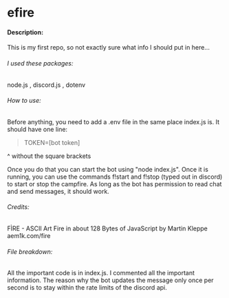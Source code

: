 # efire
#### Description:

This is my first repo, so not exactly sure what info I should put in here...

###### I used these packages:
node.js , discord.js , dotenv

###### How to use:
Before anything, you need to add a .env file in the same place index.js is. It should have one line:

> TOKEN=[bot token]

^ without the square brackets

Once you do that you can start the bot using "node index.js". Once it is running, you can use the commands f!start and f!stop (typed out in discord) to start or stop the campfire. As long as the bot has permission to read chat and send messages, it should work.

###### Credits:
FÌRE - ASCII Art Fire in about 128 Bytes of JavaScript by Martin Kleppe aem1k.com/fire

###### File breakdown:
All the important code is in index.js. I commented all the important information. The reason why the bot updates the message only once per second is to stay within the rate limits of the discord api.
